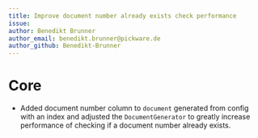 ```yaml
---
title: Improve document number already exists check performance
issue:
author: Benedikt Brunner
author_email: benedikt.brunner@pickware.de
author_github: Benedikt-Brunner
---
```

# Core
*  Added document number column to `document` generated from config with an index and adjusted the `DocumentGenerator` to greatly increase performance of checking if a document number already exists.


